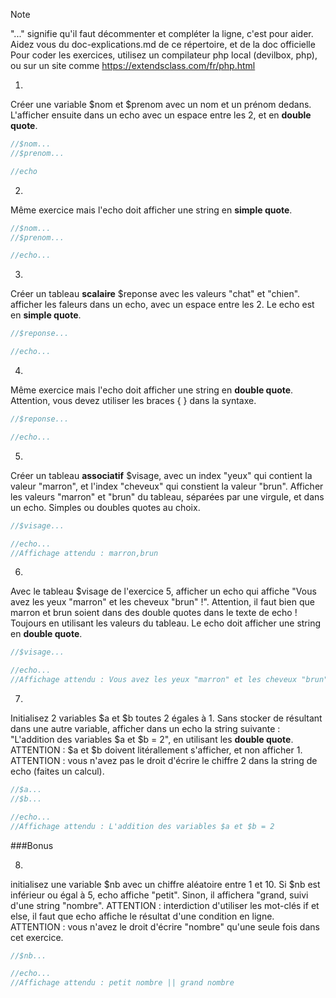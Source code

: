 > [!NOTE]
> "..." signifie qu'il faut décommenter et compléter la ligne, c'est pour aider. Aidez vous du doc-explications.md de ce répertoire, et de la doc officielle
Pour coder les exercices, utilisez un compilateur php local (devilbox, php), ou sur un site comme https://extendsclass.com/fr/php.html

1)
Créer une variable $nom et $prenom avec un nom et un prénom dedans. L'afficher ensuite dans un echo avec un espace entre les 2, et en **double quote**.
```php
//$nom...
//$prenom...

//echo
```

2)
Même exercice mais l'echo doit afficher une string en **simple quote**.
```php
//$nom...
//$prenom...

//echo...
```

3)
Créer un tableau **scalaire** $reponse avec les valeurs "chat" et "chien".
afficher les faleurs dans un echo, avec un espace entre les 2.
Le echo est en **simple quote**.
```php
//$reponse...

//echo...
```

4)
Même exercice mais l'echo doit afficher une string en **double quote**.
Attention, vous devez utiliser les braces { } dans la syntaxe.
```php
//$reponse...

//echo...
```

5)
Créer un tableau **associatif** $visage, avec un index "yeux" qui contient la valeur "marron", et l'index "cheveux" qui constient la valeur "brun".
Afficher les valeurs "marron" et "brun" du tableau, séparées par une virgule, et dans un echo. Simples ou doubles quotes au choix.
```php
//$visage...

//echo...
//Affichage attendu : marron,brun
```

6)
Avec le tableau $visage de l'exercice 5, afficher un echo qui affiche "Vous avez les yeux "marron" et les cheveux "brun" !". Attention, il faut bien que marron et brun soient dans des double quotes dans le texte de echo !
Toujours en utilisant les valeurs du tableau.
Le echo doit afficher une string en **double quote**.
```php
//$visage...

//echo...
//Affichage attendu : Vous avez les yeux "marron" et les cheveux "brun" !
```

7)
Initialisez 2 variables $a et $b toutes 2 égales à 1.
Sans stocker de résultant dans une autre variable, afficher dans un echo la string suivante :
"L'addition des variables $a et $b = 2", en utilisant les **double quote**.
ATTENTION : $a et $b doivent litérallement s'afficher, et non afficher 1.
ATTENTION : vous n'avez pas le droit d'écrire le chiffre 2 dans la string de echo (faites un calcul).
```php
//$a...
//$b...

//echo...
//Affichage attendu : L'addition des variables $a et $b = 2
```

###Bonus

8)
initialisez une variable $nb avec un chiffre aléatoire entre 1 et 10.
Si $nb est inférieur ou égal à 5, echo affiche "petit". Sinon, il affichera "grand, suivi d'une string "nombre".
ATTENTION : interdiction d'utiliser les mot-clés if et else, il faut que echo affiche le résultat d'une condition en ligne.
ATTENTION : vous n'avez le droit d'écrire "nombre" qu'une seule fois dans cet exercice.
```php
//$nb...

//echo...
//Affichage attendu : petit nombre || grand nombre
```